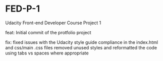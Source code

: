 # FED-P-1
Udacity Front-end Developer Course Project 1

feat: Initial commit of the protfolio project

fix: fixed issues with the Udacity style guide compliance in the index.html and css/main .css files
      removed unused styles and reformatted the code using tabs vs spaces where appropriate
